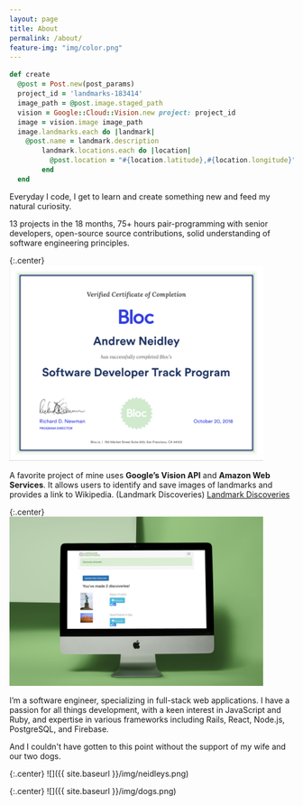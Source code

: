 ```yaml
---
layout: page
title: About
permalink: /about/
feature-img: "img/color.png"
---
```


```ruby
def create
  @post = Post.new(post_params)
  project_id = 'landmarks-183414'
  image_path = @post.image.staged_path
  vision = Google::Cloud::Vision.new project: project_id
  image = vision.image image_path
  image.landmarks.each do |landmark|
    @post.name = landmark.description
        landmark.locations.each do |location|
          @post.location = "#{location.latitude},#{location.longitude}"
        end
  end
```

Everyday I code, I get to learn and create something new and feed my natural curiosity.

13 projects in the 18 months,
75+ hours pair-programming with senior developers,
open-source source contributions,
solid understanding of software engineering principles.

{:.center}
<img src="/img/bloc_certificate.png" alt="Bloc Certificate" style="width: 450px;"/>

A favorite project of mine uses **Google’s Vision API** and **Amazon Web Services**. It allows users to identify and save images of landmarks and provides a link to Wikipedia. (Landmark Discoveries) [Landmark Discoveries](https://landmark-discoveries.herokuapp.com/users/sign_up)

{:.center}
<img src="/img/landmarkdiscoveries1.png" alt="Landmark Discoveries" style="width: 450px;"/>

I’m a software engineer, specializing in full-stack web applications. I have a passion for all things development, with a keen interest in JavaScript and Ruby, and expertise in various frameworks including Rails, React, Node.js, PostgreSQL, and Firebase.

And I couldn't have gotten to this point without the support of my wife and our two dogs.

{:.center}
![]({{ site.baseurl }}/img/neidleys.png)

{:.center}
![]({{ site.baseurl }}/img/dogs.png)
